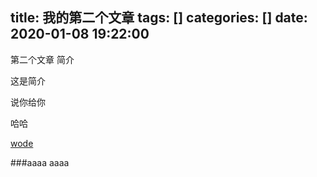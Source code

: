 title: 我的第二个文章
tags: []
categories: []
date: 2020-01-08 19:22:00
---
第二个文章 简介


这是简介

说你给你


哈哈


[wode](http://www.baidu.com)

###aaaa
aaaa